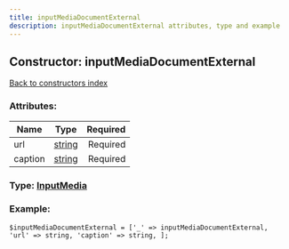 ```yaml
---
title: inputMediaDocumentExternal
description: inputMediaDocumentExternal attributes, type and example
---
```

## Constructor: inputMediaDocumentExternal  
[Back to constructors index](index.md)



### Attributes:

| Name     |    Type       | Required |
|----------|:-------------:|---------:|
|url|[string](../types/string.md) | Required|
|caption|[string](../types/string.md) | Required|



### Type: [InputMedia](../types/InputMedia.md)


### Example:

```
$inputMediaDocumentExternal = ['_' => inputMediaDocumentExternal, 'url' => string, 'caption' => string, ];
```